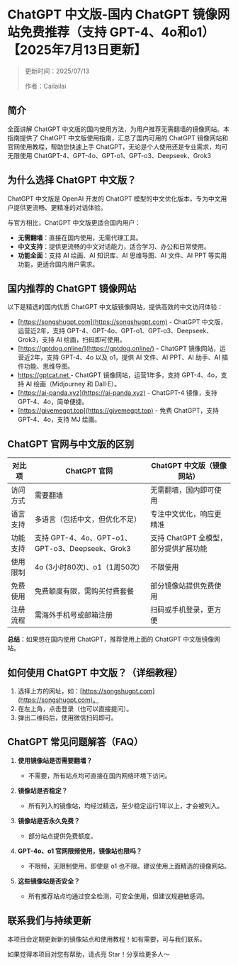 # ChatGPT 中文版-国内 ChatGPT 镜像网站免费推荐（支持 GPT-4、4o和o1）【2025年7月13日更新】

> 更新时间：2025/07/13
>
> 作者：Cailailai

## 简介

全面讲解 ChatGPT 中文版的国内使用方法，为用户推荐无需翻墙的镜像网站。本指南提供了 ChatGPT 中文版使用指南，汇总了国内可用的 ChatGPT 镜像网站和官网使用教程，帮助您快速上手 ChatGPT，无论是个人使用还是专业需求，均可无限使用 ChatGPT-4、GPT-4o、GPT-o1、GPT-o3、Deepseek、Grok3

## 为什么选择 ChatGPT 中文版？

ChatGPT 中文版是 OpenAI 开发的 ChatGPT 模型的中文优化版本，专为中文用户提供更流畅、更精准的对话体验。

与官方相比，ChatGPT 中文版更适合国内用户：

- **无需翻墙**：直接在国内使用，无需代理工具。
- **中文支持**：提供更流畅的中文对话能力，适合学习、办公和日常使用。
- **功能全面**：支持 AI 绘画、AI 知识库、AI 思维导图、AI 文件、AI PPT 等实用功能，更适合国内用户需求。

## 国内推荐的 ChatGPT 镜像网站

以下是精选的国内优质 ChatGPT 中文版镜像网站，提供高效的中文访问体验：

- [https://songshugpt.com](https://songshugpt.com) - ChatGPT 中文版，运营近2年，支持 GPT-4、GPT-4o、GPT-o1、GPT-o3、Deepseek、Grok3，支持 AI 绘画，扫码即可使用。
- [https://gptdog.online/](https://gptdog.online/) - ChatGPT 镜像网站，运营近2年，支持 GPT-4、4o 以及 o1，提供 AI 文件、AI PPT、AI 助手、AI 插件功能、思维导图。
- [https://gptcat.net ](https://gptcat.net) - ChatGPT 镜像网站，运营1年多，支持 GPT-4、4o，支持 AI 绘画（Midjourney 和 Dall·E）。
- [https://ai-panda.xyz](https://ai-panda.xyz) - ChatGPT-4 镜像，支持 GPT-4、4o，简单便捷。
- [https://givemegpt.top](https://givemegpt.top) - 免费 ChatGPT，支持 GPT-4、4o，支持 MJ 绘画。

## ChatGPT 官网与中文版的区别

| 对比项 | ChatGPT 官网 | ChatGPT 中文版（镜像网站） |
|--------|--------------|---------------------------|
| 访问方式 | 需要翻墙 | 无需翻墙，国内即可使用 |
| 语言支持 | 多语言（包括中文，但优化不足） | 专注中文优化，响应更精准 |
| 功能支持 | 支持 GPT-4、4o、GPT-o1、GPT-o3、Deepseek、Grok3| 支持 ChatGPT 全模型，部分提供扩展功能 |
| 使用限制 | 4o (3小时80次)、o1（1周50次） | 不限使用 |
| 免费使用 | 免费额度有限，需购买付费套餐 | 部分镜像站提供免费使用 |
| 注册流程 | 需海外手机号或邮箱注册 | 扫码或手机登录，更方便 |

**总结**：如果想在国内使用 ChatGPT，推荐使用上面的 ChatGPT 中文版镜像网站。

## 如何使用 ChatGPT 中文版？（详细教程）

1. 选择上方的网址，如：[https://songshugpt.com](https://songshugpt.com)。
2. 在左上角，点击登录（也可以直接提问）。
3. 弹出二维码后，使用微信扫码即可。

## ChatGPT 常见问题解答（FAQ）

1. **使用镜像站是否需要翻墙？**
   - 不需要，所有站点均可直接在国内网络环境下访问。

2. **镜像站是否稳定？**
   - 所有列入的镜像站，均经过精选，至少稳定运行1年以上，才会被列入。

3. **镜像站是否永久免费？**
   - 部分站点提供免费额度。

4. **GPT-4o、o1 官网限频使用，镜像站也限吗？**
   - 不限频，无限制使用，即使是 o1 也不限。建议使用上面精选的镜像网站。

5. **这些镜像站是否安全？**
   - 所有推荐站点均通过安全检测，可安全使用，但建议规避敏感词。

## 联系我们与持续更新

本项目会定期更新新的镜像站点和使用教程！如有需要，可与我们联系。

如果觉得本项目对您有帮助，请点亮 Star！分享给更多人～
